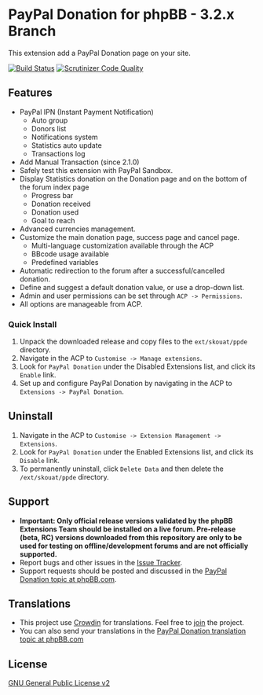 # PayPal Donation for phpBB - 3.2.x Branch
This extension add a PayPal Donation page on your site.

[![Build Status](https://travis-ci.org/Skouat/ext_paypal_donation.svg?branch=3.2.x)](https://travis-ci.org/Skouat/ext_paypal_donation) [![Scrutinizer Code Quality](https://scrutinizer-ci.com/g/Skouat/ext_paypal_donation/badges/quality-score.png?b=3.2.x)](https://scrutinizer-ci.com/g/Skouat/ext_paypal_donation/?branch=3.2.x)

## Features
  * PayPal IPN (Instant Payment Notification)
    * Auto group
    * Donors list
    * Notifications system
    * Statistics auto update
    * Transactions log
  * Add Manual Transaction (since 2.1.0)
  * Safely test this extension with PayPal Sandbox.
  * Display Statistics donation on the Donation page and on the bottom of the forum index page
    * Progress bar
    * Donation received
    * Donation used
    * Goal to reach
  * Advanced currencies management.
  * Customize the main donation page, success page and cancel page.
    * Multi-language customization available through the ACP
    * BBcode usage available
    * Predefined variables
  * Automatic redirection to the forum after a successful/cancelled donation.
  * Define and suggest a default donation value, or use a drop-down list.
  * Admin and user permissions can be set through `ACP -> Permissions`.
  * All options are manageable from ACP.

### Quick Install

1. Unpack the downloaded release and copy files to the `ext/skouat/ppde` directory.
2. Navigate in the ACP to `Customise -> Manage extensions`.
3. Look for `PayPal Donation` under the Disabled Extensions list, and click its `Enable` link.
4. Set up and configure PayPal Donation by navigating in the ACP to `Extensions -> PayPal Donation`.

## Uninstall

1. Navigate in the ACP to `Customise -> Extension Management -> Extensions`.
2. Look for `PayPal Donation` under the Enabled Extensions list, and click its `Disable` link.
3. To permanently uninstall, click `Delete Data` and then delete the `/ext/skouat/ppde` directory.

## Support

  * **Important: Only official release versions validated by the phpBB Extensions Team should be installed on a live forum. Pre-release (beta, RC) versions downloaded from this repository are only to be used for testing on offline/development forums and are not officially supported.**
  * Report bugs and other issues in the [Issue Tracker](https://github.com/Skouat/ext_paypal_donation/issues).
  * Support requests should be posted and discussed in the [PayPal Donation topic at phpBB.com](https://www.phpbb.com/community/viewtopic.php?f=456&t=2358616).

## Translations

  * This project use [Crowdin](https://crwd.in/skouat-ppde) for translations. Feel free to [join](https://crwd.in/skouat-ppde) the project.
  * You can also send your translations in the [PayPal Donation translation topic at phpBB.com](https://www.phpbb.com/customise/db/extension/paypal_donation_extension/support/topic/216046)

## License
[GNU General Public License v2](https://opensource.org/licenses/GPL-2.0)
